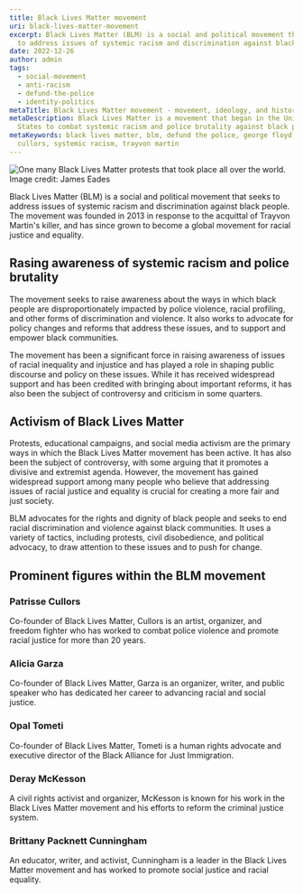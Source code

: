 ```yaml
---
title: Black Lives Matter movement
uri: black-lives-matter-movement
excerpt: Black Lives Matter (BLM) is a social and political movement that seeks
  to address issues of systemic racism and discrimination against black people.
date: 2022-12-26
author: admin
tags:
  - social-movement
  - anti-racism
  - defund-the-police
  - identity-politics
metaTitle: Black Lives Matter movement - movement, ideology, and history
metaDescription: Black Lives Matter is a movement that began in the United
  States to combat systemic racism and police brutality against black people.
metaKeywords: black lives matter, blm, defund the police, george floyd, patrisse
  cullors, systemic racism, trayvon martin
---
```

![One many Black Lives Matter protests that took place all over the world.](/assets/img/articles/black-lives-matter.jpg)
Image credit: James Eades

Black Lives Matter (BLM) is a social and political movement that seeks to address issues of systemic racism and discrimination against black people. The movement was founded in 2013 in response to the acquittal of Trayvon Martin's killer, and has since grown to become a global movement for racial justice and equality.

## Rasing awareness of systemic racism and police brutality

The movement seeks to raise awareness about the ways in which black people are disproportionately impacted by police violence, racial profiling, and other forms of discrimination and violence. It also works to advocate for policy changes and reforms that address these issues, and to support and empower black communities.

The movement has been a significant force in raising awareness of issues of racial inequality and injustice and has played a role in shaping public discourse and policy on these issues. While it has received widespread support and has been credited with bringing about important reforms, it has also been the subject of controversy and criticism in some quarters.

## Activism of Black Lives Matter

Protests, educational campaigns, and social media activism are the primary ways in which the Black Lives Matter movement has been active. It has also been the subject of controversy, with some arguing that it promotes a divisive and extremist agenda. However, the movement has gained widespread support among many people who believe that addressing issues of racial justice and equality is crucial for creating a more fair and just society.

BLM advocates for the rights and dignity of black people and seeks to end racial discrimination and violence against black communities. It uses a variety of tactics, including protests, civil disobedience, and political advocacy, to draw attention to these issues and to push for change.

## Prominent figures within the BLM movement

### Patrisse Cullors

Co-founder of Black Lives Matter, Cullors is an artist, organizer, and freedom fighter who has worked to combat police violence and promote racial justice for more than 20 years.

### Alicia Garza

Co-founder of Black Lives Matter, Garza is an organizer, writer, and public speaker who has dedicated her career to advancing racial and social justice.

### Opal Tometi

Co-founder of Black Lives Matter, Tometi is a human rights advocate and executive director of the Black Alliance for Just Immigration.

### Deray McKesson

A civil rights activist and organizer, McKesson is known for his work in the Black Lives Matter movement and his efforts to reform the criminal justice system.

### Brittany Packnett Cunningham

An educator, writer, and activist, Cunningham is a leader in the Black Lives Matter movement and has worked to promote social justice and racial equality.